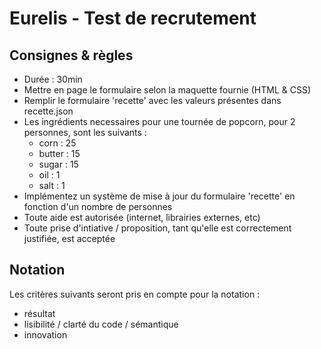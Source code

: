 # Eurelis - Test de recrutement #

## Consignes & règles 

- Durée : 30min
- Mettre en page le formulaire selon la maquette fournie (HTML & CSS)
- Remplir le formulaire 'recette' avec les valeurs présentes dans recette.json
- Les ingrédients necessaires pour une tournée de popcorn, pour 2 personnes, sont les suivants : 
    - corn : 25
    - butter : 15
    - sugar : 15
    - oil : 1
    - salt : 1
- Implémentez un système de mise à jour du formulaire 'recette' en fonction d'un nombre de personnes
- Toute aide est autorisée (internet, librairies externes, etc)
- Toute prise d'intiative / proposition, tant qu'elle est correctement justifiée, est acceptée

## Notation

Les critères suivants seront pris en compte pour la notation :
- résultat
- lisibilité / clarté du code / sémantique
- innovation 
